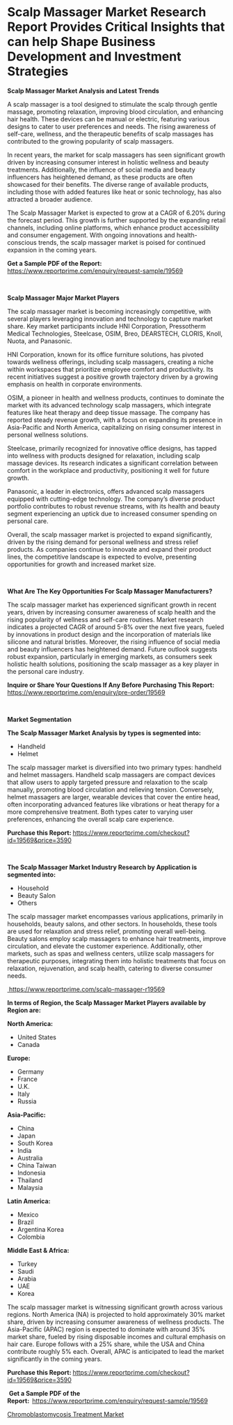 <p><h1>Scalp Massager Market Research Report Provides Critical Insights that can help Shape Business Development and Investment Strategies</h1></p><p><strong>Scalp Massager Market Analysis and Latest Trends</strong></p>
<p><p>A scalp massager is a tool designed to stimulate the scalp through gentle massage, promoting relaxation, improving blood circulation, and enhancing hair health. These devices can be manual or electric, featuring various designs to cater to user preferences and needs. The rising awareness of self-care, wellness, and the therapeutic benefits of scalp massages has contributed to the growing popularity of scalp massagers. </p><p>In recent years, the market for scalp massagers has seen significant growth driven by increasing consumer interest in holistic wellness and beauty treatments. Additionally, the influence of social media and beauty influencers has heightened demand, as these products are often showcased for their benefits. The diverse range of available products, including those with added features like heat or sonic technology, has also attracted a broader audience.</p><p>The Scalp Massager Market is expected to grow at a CAGR of 6.20% during the forecast period. This growth is further supported by the expanding retail channels, including online platforms, which enhance product accessibility and consumer engagement. With ongoing innovations and health-conscious trends, the scalp massager market is poised for continued expansion in the coming years.</p></p>
<p><strong>Get a Sample PDF of the Report:&nbsp;</strong> <a href="https://www.reportprime.com/enquiry/request-sample/19569?utm_campaign=3056&utm_medium=2&utm_source=Github&utm_content=ia&utm_term=20032025&utm_id=scalp-massager">https://www.reportprime.com/enquiry/request-sample/19569</a></p>
<p>&nbsp;</p>
<p><strong>Scalp Massager Major Market Players</strong></p>
<p><p>The scalp massager market is becoming increasingly competitive, with several players leveraging innovation and technology to capture market share. Key market participants include HNI Corporation, Pressotherm Medical Technologies, Steelcase, OSIM, Breo, DEARSTECH, CLORIS, Knoll, Nuota, and Panasonic. </p><p>HNI Corporation, known for its office furniture solutions, has pivoted towards wellness offerings, including scalp massagers, creating a niche within workspaces that prioritize employee comfort and productivity. Its recent initiatives suggest a positive growth trajectory driven by a growing emphasis on health in corporate environments.</p><p>OSIM, a pioneer in health and wellness products, continues to dominate the market with its advanced technology scalp massagers, which integrate features like heat therapy and deep tissue massage. The company has reported steady revenue growth, with a focus on expanding its presence in Asia-Pacific and North America, capitalizing on rising consumer interest in personal wellness solutions.</p><p>Steelcase, primarily recognized for innovative office designs, has tapped into wellness with products designed for relaxation, including scalp massage devices. Its research indicates a significant correlation between comfort in the workplace and productivity, positioning it well for future growth.</p><p>Panasonic, a leader in electronics, offers advanced scalp massagers equipped with cutting-edge technology. The company’s diverse product portfolio contributes to robust revenue streams, with its health and beauty segment experiencing an uptick due to increased consumer spending on personal care.</p><p>Overall, the scalp massager market is projected to expand significantly, driven by the rising demand for personal wellness and stress relief products. As companies continue to innovate and expand their product lines, the competitive landscape is expected to evolve, presenting opportunities for growth and increased market size.</p></p>
<p>&nbsp;</p>
<p><strong>What Are The Key Opportunities For Scalp Massager Manufacturers?</strong></p>
<p><p>The scalp massager market has experienced significant growth in recent years, driven by increasing consumer awareness of scalp health and the rising popularity of wellness and self-care routines. Market research indicates a projected CAGR of around 5-8% over the next five years, fueled by innovations in product design and the incorporation of materials like silicone and natural bristles. Moreover, the rising influence of social media and beauty influencers has heightened demand. Future outlook suggests robust expansion, particularly in emerging markets, as consumers seek holistic health solutions, positioning the scalp massager as a key player in the personal care industry.</p></p>
<p><strong>Inquire or Share Your Questions If Any Before Purchasing This Report:</strong> <a href="https://www.reportprime.com/enquiry/pre-order/19569?utm_campaign=3056&utm_medium=2&utm_source=Github&utm_content=ia&utm_term=20032025&utm_id=scalp-massager">https://www.reportprime.com/enquiry/pre-order/19569</a></p>
<p>&nbsp;</p>
<p><strong>Market Segmentation</strong></p>
<p><strong>The Scalp Massager Market Analysis by types is segmented into:</strong></p>
<p><ul><li>Handheld</li><li>Helmet</li></ul></p>
<p><p>The scalp massager market is diversified into two primary types: handheld and helmet massagers. Handheld scalp massagers are compact devices that allow users to apply targeted pressure and relaxation to the scalp manually, promoting blood circulation and relieving tension. Conversely, helmet massagers are larger, wearable devices that cover the entire head, often incorporating advanced features like vibrations or heat therapy for a more comprehensive treatment. Both types cater to varying user preferences, enhancing the overall scalp care experience.</p></p>
<p><strong>Purchase this Report:&nbsp;</strong><a href="https://www.reportprime.com/checkout?id=19569&price=3590&utm_campaign=3056&utm_medium=2&utm_source=Github&utm_content=ia&utm_term=20032025&utm_id=scalp-massager">https://www.reportprime.com/checkout?id=19569&price=3590</a></p>
<p>&nbsp;</p>
<p><strong>The Scalp Massager Market Industry Research by Application is segmented into:</strong></p>
<p><ul><li>Household</li><li>Beauty Salon</li><li>Others</li></ul></p>
<p><p>The scalp massager market encompasses various applications, primarily in households, beauty salons, and other sectors. In households, these tools are used for relaxation and stress relief, promoting overall well-being. Beauty salons employ scalp massagers to enhance hair treatments, improve circulation, and elevate the customer experience. Additionally, other markets, such as spas and wellness centers, utilize scalp massagers for therapeutic purposes, integrating them into holistic treatments that focus on relaxation, rejuvenation, and scalp health, catering to diverse consumer needs.</p></p>
<p><a href="https://www.reportprime.com/scalp-massager-r19569?utm_campaign=3056&utm_medium=2&utm_source=Github&utm_content=ia&utm_term=20032025&utm_id=scalp-massager">&nbsp;https://www.reportprime.com/scalp-massager-r19569</a></p>
<p><strong>In terms of Region, the Scalp Massager Market Players available by Region are:</strong></p>
<p>
    <p> <strong> North America: </strong>
        <ul>
            <li>United States</li>
            <li>Canada</li>
        </ul>
        </p> 
    <p> <strong> Europe: </strong>
        <ul>
            <li>Germany</li>
            <li>France</li>
            <li>U.K.</li>
            <li>Italy</li>
            <li>Russia</li>
        </ul>
        </p> 
    <p> <strong> Asia-Pacific: </strong>
        <ul>
            <li>China</li>
            <li>Japan</li>
            <li>South Korea</li>
            <li>India</li>
            <li>Australia</li>
            <li>China Taiwan</li>
            <li>Indonesia</li>
            <li>Thailand</li>
            <li>Malaysia</li>
        </ul>
        </p> 
    <p> <strong> Latin America: </strong>
        <ul>
            <li>Mexico</li>
            <li>Brazil</li>
            <li>Argentina Korea</li>
            <li>Colombia</li>
        </ul>
        </p> 
    <p> <strong> Middle East & Africa: </strong>
        <ul>
            <li>Turkey</li>
            <li>Saudi</li>
            <li>Arabia</li>
            <li>UAE</li>
            <li>Korea</li>
        </ul>
    </p>
    </p>
<p><p>The scalp massager market is witnessing significant growth across various regions. North America (NA) is projected to hold approximately 30% market share, driven by increasing consumer awareness of wellness products. The Asia-Pacific (APAC) region is expected to dominate with around 35% market share, fueled by rising disposable incomes and cultural emphasis on hair care. Europe follows with a 25% share, while the USA and China contribute roughly 5% each. Overall, APAC is anticipated to lead the market significantly in the coming years.</p></p>
<p><strong>Purchase this Report: </strong><a href="https://www.reportprime.com/checkout?id=19569&price=3590&utm_campaign=3056&utm_medium=2&utm_source=Github&utm_content=ia&utm_term=20032025&utm_id=scalp-massager">https://www.reportprime.com/checkout?id=19569&price=3590</a></p>
<p>&nbsp;<strong>Get a Sample PDF of the Report:&nbsp;&nbsp;</strong><a href="https://www.reportprime.com/enquiry/request-sample/19569?utm_campaign=3056&utm_medium=2&utm_source=Github&utm_content=ia&utm_term=20032025&utm_id=scalp-massager">https://www.reportprime.com/enquiry/request-sample/19569</a></p>
<p><strong></strong></p>
<p><p><a href="https://github.com/spineamosa0e/Market-Research-Report-List-1/blob/main/chromoblastomycosis-treatment-market.md?utm_campaign=3056&utm_medium=2&utm_source=Github&utm_content=ia&utm_term=20032025&utm_id=scalp-massager">Chromoblastomycosis Treatment Market</a></p></p>